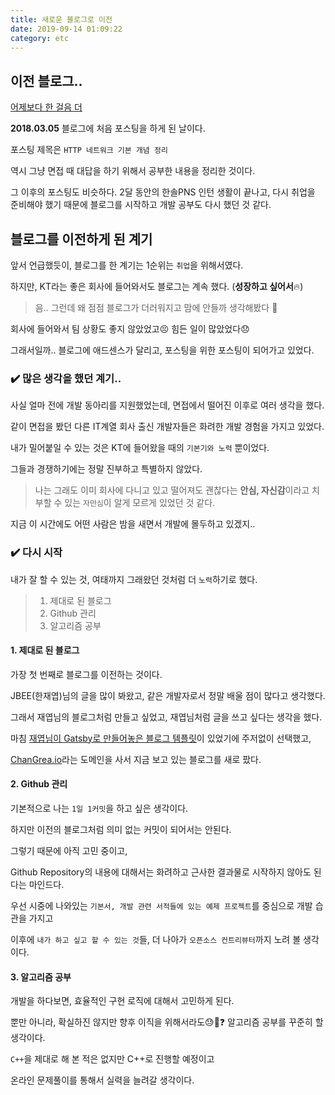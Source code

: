 ```yaml
---
title: 새로운 블로그로 이전
date: 2019-09-14 01:09:22
category: etc
---
```


## 이전 블로그..

[어제보다 한 걸음 더](https://k39335.tistory.com/)

**2018.03.05** 블로그에 처음 포스팅을 하게 된 날이다.

포스팅 제목은 `HTTP 네트워크 기본 개념 정리`

역시 그냥 면접 때 대답을 하기 위해서 공부한 내용을 정리한 것이다.

그 이후의 포스팅도 비슷하다. 2달 동안의 한솔PNS 인턴 생활이 끝나고, 다시 취업을 준비해야 했기 때문에
블로그를 시작하고 개발 공부도 다시 했던 것 같다.

## 블로그를 이전하게 된 계기

앞서 언급했듯이, 블로그를 한 계기는 1순위는 `취업`을 위해서였다.

하지만, KT라는 좋은 회사에 들어와서도 블로그는 계속 했다. (**성장하고 싶어서**:fire:)

> 음.. 그런데
> 왜 점점 블로그가 더러워지고 맘에 안들까 생각해봤다 :thinking:

회사에 들어와서 팀 상황도 좋지 않았었고:persevere:
힘든 일이 많았었다:disappointed:

그래서일까.. 블로그에 애드센스가 달리고, 포스팅을 위한 포스팅이 되어가고 있었다.

### :heavy_check_mark: 많은 생각을 했던 계기..

사실 얼마 전에 개발 동아리를 지원했었는데, 면접에서 떨어진 이후로 여러 생각을 했다.

같이 면접을 봤던 다른 IT계열 회사 출신 개발자들은 화려한 개발 경험을 가지고 있었다.

내가 밀어붙일 수 있는 것은 KT에 들어왔을 때의 `기본기와 노력` 뿐이었다.

그들과 경쟁하기에는 정말 진부하고 특별하지 않았다.

> 나는 그래도 이미 회사에 다니고 있고 떨어져도 괜찮다는 **안심, 자신감**이라고 치부할 수 있는
> `자만심`이 알게 모르게 있었던 것 같다.

지금 이 시간에도 어떤 사람은 밤을 새면서 개발에 몰두하고 있겠지..

### :heavy_check_mark: 다시 시작

내가 잘 할 수 있는 것, 여태까지 그래왔던 것처럼 더 `노력`하기로 했다.

> 1. 제대로 된 블로그
> 2. Github 관리
> 3. 알고리즘 공부

#### 1. 제대로 된 블로그

가장 첫 번째로 블로그를 이전하는 것이다.

JBEE(한재엽)님의 글을 많이 봐왔고, 같은 개발자로서 정말 배울 점이 많다고 생각했다.

그래서 재엽님의 블로그처럼 만들고 싶었고, 재엽님처럼 글을 쓰고 싶다는 생각을 했다.

마침 [재엽님이 Gatsby로 만들어놓은 블로그 템플릿](https://github.com/JaeYeopHan/gatsby-starter-bee)이 있었기에 주저없이 선택했고,

[ChanGrea.io](https://Changrea.io)라는 도메인을 사서 지금 보고 있는 블로그를 새로 팠다.

#### 2. Github 관리

기본적으로 나는 `1일 1커밋`을 하고 싶은 생각이다.

하지만 이전의 블로그처럼 의미 없는 커밋이 되어서는 안된다.

그렇기 때문에 아직 고민 중이고,

Github Repository의 내용에 대해서는 화려하고 근사한 결과물로 시작하지 않아도 된다는 마인드다.

우선 시중에 나와있는 `기본서, 개발 관련 서적들에 있는 예제 프로젝트`를 중심으로 개발 습관을 가지고

이후에 `내가 하고 싶고 할 수 있는 것`들, 더 나아가 `오픈소스 컨트리뷰터`까지 노려 볼 생각이다.

#### 3. 알고리즘 공부

개발을 하다보면, 효율적인 구현 로직에 대해서 고민하게 된다.

뿐만 아니라, 확실하진 않지만 향후 이직을 위해서라도:sweat::thinking::question: 알고리즘 공부를 꾸준히 할 생각이다.

`C++`을 제대로 해 본 적은 없지만 C++로 진행할 예정이고

온라인 문제풀이를 통해서 실력을 늘려갈 생각이다.
